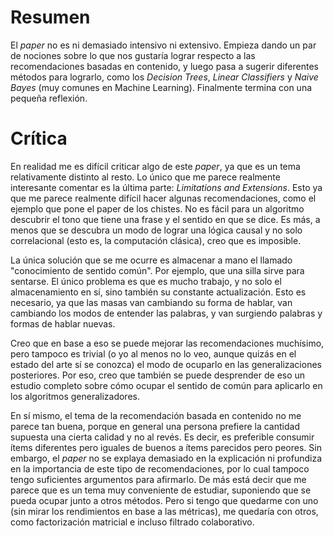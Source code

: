 # Resumen

El *paper* no es ni demasiado intensivo ni extensivo. Empieza dando un par de nociones sobre lo que nos gustaría lograr respecto a las recomendaciones basadas en contenido, y luego pasa a sugerir diferentes métodos para lograrlo, como los *Decision Trees*, *Linear Classifiers* y *Naive Bayes* (muy comunes en Machine Learning). Finalmente termina con una pequeña reflexión.


# Crítica

En realidad me es difícil criticar algo de este *paper*, ya que es un tema relativamente distinto al resto. Lo único que me parece realmente interesante comentar es la última parte: *Limitations and Extensions*. Esto ya que me parece realmente difícil hacer algunas recomendaciones, como el ejemplo que pone el paper de los chistes. No es fácil para un algoritmo descubrir el tono que tiene una frase y el sentido en que se dice. Es más, a menos que se descubra un modo de lograr una lógica causal y no solo correlacional (esto es, la computación clásica), creo que es imposible.

La única solución que se me ocurre es almacenar a mano el llamado "conocimiento de sentido común". Por ejemplo, que una silla sirve para sentarse. El único problema es que es mucho trabajo, y no solo el almacenamiento en sí, sino también su constante actualización. Esto es necesario, ya que las masas van cambiando su forma de hablar, van cambiando los modos de entender las palabras, y van surgiendo palabras y formas de hablar nuevas.

Creo que en base a eso se puede mejorar las recomendaciones muchísimo, pero tampoco es trivial (o yo al menos no lo veo, aunque quizás en el estado del arte sí se conozca) el modo de ocuparlo en las generalizaciones posteriores. Por eso, creo que también se puede desprender de eso un estudio completo sobre cómo ocupar el sentido de común para aplicarlo en los algoritmos generalizadores.

En sí mismo, el tema de la recomendación basada en contenido no me parece tan buena, porque en general una persona prefiere la cantidad supuesta una cierta calidad y no al revés. Es decir, es preferible consumir ítems diferentes pero iguales de buenos a ítems parecidos pero peores. Sin embargo, el *paper* no se explaya demasiado en la explicación ni profundiza en la importancia de este tipo de recomendaciones, por lo cual tampoco tengo suficientes argumentos para afirmarlo. De más está decir que me parece que es un tema muy conveniente de estudiar, suponiendo que se pueda ocupar junto a otros métodos. Pero si tengo que quedarme con uno (sin mirar los rendimientos en base a las métricas), me quedaría con otros, como factorización matricial e incluso filtrado colaborativo.